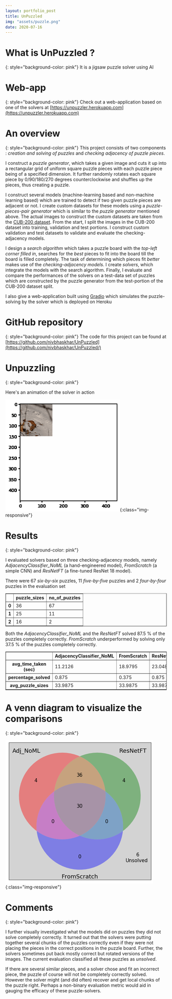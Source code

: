 ```yaml
---
layout: portfolio_post
title: UnPuzzled
img: "assets/puzzle.png"
date: 2020-07-16
---
```


# What is UnPuzzled ?
{: style="background-color: pink"}
It is a jigsaw puzzle solver using AI


# Web-app
{: style="background-color: pink"}
Check out a web-application based on one of the solvers at [https://unpuzzler.herokuapp.com](https://unpuzzler.herokuapp.com)

# An overview
{: style="background-color: pink"}
This project consists of two components :  _creation and solving of puzzles_ and _checking adjacency of puzzle pieces_.

I construct a _puzzle generator_, which takes a given image and cuts it up into a rectangular grid of  uniform square puzzle pieces with each puzzle piece being of a specified dimension. It further randomly rotates each square piece by 0/90/180/270 degrees counterclockwise and shuffles up the pieces, thus creating a puzzle. 

I construct several models (machine-learning based and non-machine learning based) which are trained to detect if two given puzzle pieces are adjacent or not. I create custom datasets for these models using a _puzzle-pieces-pair generator_ which is similar to the _puzzle generator_ mentioned above. The actual images to construct the custom datasets are taken from the [CUB-200 dataset](http://www.vision.caltech.edu/visipedia-data/CUB-200-2011). From the start, I split the images in the CUB-200 dataset into training, validation and test portions. I construct custom validation and test datasets to validate and evaluate the checking-adjacency models.

I design a _search algorithm_ which takes a puzzle board with the _top-left corner filled in_, searches for the _best_ pieces to fit into the board till the board is filled completely. The task of determining which pieces fit _better_ makes use of the _checking-adjacency models_. I create _solvers_, which integrate the models with the search algorithm. Finally, I evaluate and compare the performances of the solvers on a test-data set of puzzles which are constructed by the puzzle generator from the test-portion of the CUB-200 dataset split.

I also give a web-application built using [Gradio](https://github.com/gradio-app/gradio) which simulates the puzzle-solving by the solver which is deployed on Heroku



# GitHub repository
{: style="background-color: pink"}
The code for this project can be found at [https://github.com/nivbhaskhar/UnPuzzled](https://github.com/nivbhaskhar/UnPuzzled/)



# Unpuzzling 
{: style="background-color: pink"}

Here's an animation of the solver in action

![Animation](/assets/solver_animation.gif){:class="img-responsive"} 


# Results
{: style="background-color: pink"}


I evaluated solvers based on three checking-adjacency models, namely _AdjacencyClassifier_NoML_ (a hand-engineered model), _FromScratch_ (a simple CNN) and _ResNetFT_ (a fine-tuned ResNet 18 model).



There were 67 _six-by-six_ puzzles, 11 _five-by-five_ puzzles and 2 _four-by-four_ puzzles in the evaluation set




<div>
<style scoped>
    .dataframe tbody tr th:only-of-type {
        vertical-align: middle;
    }

    .dataframe tbody tr th {
        vertical-align: top;
    }

    .dataframe thead th {
        text-align: right;
    }
</style>
<table border="1" class="dataframe">
  <thead>
    <tr style="text-align: right;">
      <th></th>
      <th>puzzle_sizes</th>
      <th>no_of_puzzles</th>
    </tr>
  </thead>
  <tbody>
    <tr>
      <th>0</th>
      <td>36</td>
      <td>67</td>
    </tr>
    <tr>
      <th>1</th>
      <td>25</td>
      <td>11</td>
    </tr>
    <tr>
      <th>2</th>
      <td>16</td>
      <td>2</td>
    </tr>
  </tbody>
</table>
</div>




Both the _AdjacencyClassifier_NoML_ and the _ResNetFT_ solved 87.5 % of the puzzles completely correctly. _FromScratch_ underperformed by solving only 37.5 % of the puzzles completely correctly.




<div>
<style scoped>
    .dataframe tbody tr th:only-of-type {
        vertical-align: middle;
    }

    .dataframe tbody tr th {
        vertical-align: top;
    }

    .dataframe thead th {
        text-align: right;
    }
</style>
<table border="1" class="dataframe">
  <thead>
    <tr style="text-align: right;">
      <th></th>
      <th>AdjacencyClassifier_NoML</th>
      <th>FromScratch</th>
      <th>ResNetFT</th>
    </tr>
  </thead>
  <tbody>
    <tr>
      <th>avg_time_taken (sec)</th>
      <td>11.2126</td>
      <td>18.9795</td>
      <td>23.0482</td>
    </tr>
    <tr>
      <th>percentage_solved</th>
      <td>0.875</td>
      <td>0.375</td>
      <td>0.875</td>
    </tr>
    <tr>
      <th>avg_puzzle_sizes</th>
      <td>33.9875</td>
      <td>33.9875</td>
      <td>33.9875</td>
    </tr>
  </tbody>
</table>
</div>



# A venn diagram to visualize the comparisons
{: style="background-color: pink"}


![Venn diagram](/assets/SolverComparisons_61_0.png){:class="img-responsive"} 



# Comments
{: style="background-color: pink"}


I further visually investigated what the models did on puzzles they did not solve completely correctly. It turned out that the solvers were putting together several chunks of the puzzles correctly even if they were not placing the pieces in the correct positions in the puzzle board. Further, the solvers sometimes put back mostly correct but rotated versions of the images. The current evaluation classified all these puzzles as _unsolved_.


If there are several similar pieces, and a solver chose and fit an incorrect piece, the puzzle of course will not be completely correctly solved. However the solver might (and did often) recover and get local chunks of the puzzle right. Perhaps a non-binary evaluation metric would aid in gauging the efficacy of these puzzle-solvers.





